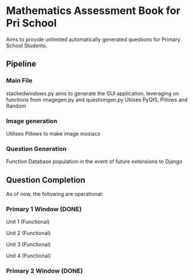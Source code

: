 <h1> Mathematics Assessment Book for Pri School </h1>
Aims to provide unlimited automatically generated questions for Primary School Students.

<h2> Pipeline </h2>
<h3> Main File </h3>
stackedwindows.py aims to generate the GUI application, leveraging on functions from imagegen.py and questiongen.py
Utiises PyQt5, Pillows and Random

<h3> Image generation </h3>
Utilises Pillows to make image mosiacs

<h3> Question Generation </h3>
Function Database population in the event of future extensions to Django

<h2> Question Completion </h2>
As of now, the following are operational:

<h3> Primary 1 Window (DONE) </h3>

Unit 1 (Functional)

Unit 2 (Functional)

Unit 3 (Functional)

Unit 4 (Functional)

<h3> Primary 2 Window (DONE) </h3>
